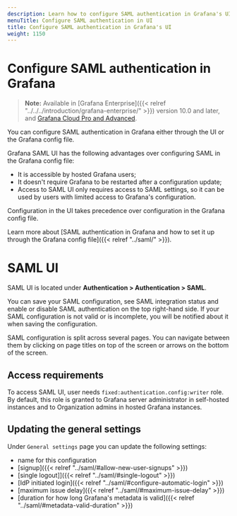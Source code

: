```yaml
---
description: Learn how to configure SAML authentication in Grafana's UI.
menuTitle: Configure SAML authentication in UI
title: Configure SAML authentication in Grafana's UI
weight: 1150
---
```


# Configure SAML authentication in Grafana

> **Note:** Available in [Grafana Enterprise]({{< relref "../../../introduction/grafana-enterprise/" >}}) version 10.0 and later, and [Grafana Cloud Pro and Advanced](/docs/grafana-cloud/).

You can configure SAML authentication in Grafana either through the UI or the Grafana config file.

Grafana SAML UI has the following advantages over configuring SAML in the Grafana config file:

- It is accessible by hosted Grafana users;
- It doesn't require Grafana to be restarted after a configuration update;
- Access to SAML UI only requires access to SAML settings, so it can be used by users with limited access to Grafana's configuration.

Configuration in the UI takes precedence over configuration in the Grafana config file.

Learn more about [SAML authentication in Grafana and how to set it up through the Grafana config file]({{< relref "../saml/" >}}).

# SAML UI

SAML UI is located under **Authentication > Authentication > SAML**.

You can save your SAML configuration, see SAML integration status and enable or disable SAML authentication on the top right-hand side.
If your SAML configuration is not valid or is incomplete, you will be notified about it when saving the configuration.

SAML configuration is split across several pages. You can navigate between them by clicking on page titles on top of the screen or arrows on the bottom of the screen.

## Access requirements

To access SAML UI, user needs `fixed:authentication.config:writer` role.
By default, this role is granted to Grafana server administrator in self-hosted instances and to Organization admins in hosted Grafana instances.

## Updating the general settings

Under `General settings` page you can update the following settings:

- name for this configuration
- [signup]({{< relref "../saml/#allow-new-user-signups" >}})
- [single logout]]({{< relref "../saml/#single-logout" >}})
- [IdP initiated login]({{< relref "../saml/#configure-automatic-login" >}})
- [maximum issue delay]({{< relref "../saml/#maximum-issue-delay" >}})
- [duration for how long Grafana's metadata is valid]({{< relref "../saml/#metadata-valid-duration" >}})
